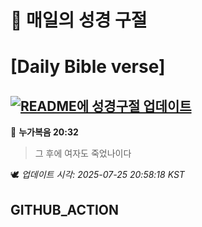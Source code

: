 # 🙏 매일의 성경 구절
# [Daily Bible verse]
## [![README에 성경구절 업데이트](https://github.com/DONGSUKA/first_test/actions/workflows/update-readme-bible.yml/badge.svg)](https://github.com/DONGSUKA/first_test/actions/workflows/update-readme-bible.yml)
<!-- START_BIBLE_VERSE -->
📖 **누가복음 20:32**
> 그 후에 여자도 죽었나이다

🕊️ _업데이트 시각: 2025-07-25 20:58:18 KST_
  <!-- END_BIBLE_VERSE -->
## GITHUB_ACTION
